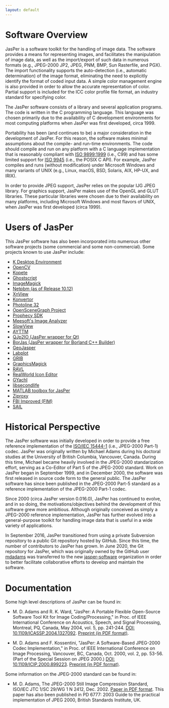 ```yaml
---
layout: default
---
```


# Software Overview

JasPer is a software toolkit for the handling of image data.
The software provides a means for representing images, and facilitates
the manipulation of image data, as well as the import/export of such data
in numerous formats (e.g., JPEG-2000 JP2, JPEG, PNM, BMP, Sun Rasterfile,
and PGX).
The import functionality supports the auto-detection (i.e., automatic
determination) of the image format, eliminating the need to explicitly
identify the format of coded input data.
A simple color management engine is also provided in order to allow the
accurate representation of color.
Partial support is included for the ICC color profile file format,
an industry standard for specifying color.

The JasPer software consists of a library and several application programs.
The code is written in the C programming language.
This language was chosen primarily due to the availability of C
development environments for most computing platforms when JasPer was
first developed, circa 1999.

Portability has been (and continues to be) a major consideration in the
development of JasPer.
For this reason, the software makes minimal assumptions about the compile-
and run-time environments.
The code should compile and run on any platform with a C language
implementation that is reasonably compliant with
[ISO 9899:1999](https://www.iso.org/standard/29237.html) (i.e., C99)
and has some limited support for
[ISO 9945](https://www.iso.org/standard/50516.html) (i.e., the POSIX C API).
For example, JasPer compiles and runs (without modification) under
Microsoft Windows and many variants of UNIX
(e.g., Linux, macOS, BSD, Solaris, AIX, HP-UX, and IRIX).

In order to provide JPEG support, JasPer relies on the popular IJG
JPEG library.
For graphics support, JasPer makes use of the OpenGL and GLUT libraries.
These particular libraries were chosen due to their availability on many
platforms, including Microsoft Windows and most flavors of UNIX, when
JasPer was first developed (circa 1999).

# Users of JasPer

This JasPer software has also been incorporated into numerous
other software projects (some commercial and some non-commercial).
Some projects known to use JasPer include:

 - [K Desktop Environment](http://www.kde.org)
 - [OpenCV](https://opencv.org)
 - [Kopete](https://kde.org/applications/en/internet/org.kde.kopete)
 - [Ghostscript](http://www.ghostscript.com)
 - [ImageMagick](http://www.imagemagick.org)
 - [Netpbm (as of Release 10.12)](http://sourceforge.net/projects/netpbm)
 - [XnView](http://www.xnview.com)
 - [Konvertor](http://www.logipole.com/indexe.html)
 - [Photoline 32](http://www.pl32.com)
 - [OpenSceneGraph Project](http://www.openscenegraph.org)
 - [Prophecy SDK](http://www.twilight3d.com)
 - [Meesoft's Image Analyzer](http://meesoft.logicnet.dk/Analyzer/index.htm)
 - [SlowView](http://www.slowview.at)
 - [AYTTM](http://ayttm.sourceforge.net)
 - [QJp2IO (JasPer wrapper for Qt)](http://www.dimin.net/software/sources.html)
 - [BorJas (JasPer wrapper for Borland C++ Builder)](http://www.dimin.net/software/sources.html)
 - [GeoJasper](http://www.dimin.net/software/utils.html)
 - [Labplot](http://labplot.sourceforge.net)
 - [GRIB](http://www.nco.ncep.noaa.gov/pmb/codes/GRIB2)
 - [GraphicsMagick](http://www.graphicsmagick.org)
 - [RAVL](http://ravl.sourceforge.net)
 - [RealWorld Icon Editor](http://www.rw-designer.com/3D_icon_editor.php)
 - [GYachI](http://gyachi.sf.net)
 - [libsecondlife](http://www.libsecondlife.org)
 - [MATLAB toolbox for JasPer](http://www.mathworks.com/matlabcentral/fileexchange/loadFile.do?objectId=2682&objectType=FILE)
 - [Ziproxy](http://ziproxy.sourceforge.net)
 - [FBI Improved (FIM)](https://savannah.nongnu.org/projects/fbi-improved)
 - [SAIL](https://github.com/HappySeaFox/sail)

# Historical Perspective

The JasPer software was initially developed in order to provide a free
reference implementation of the [ISO/IEC 15444-1](https://www.iso.org/standard/78321.html) (i.e., JPEG-2000 Part-1) codec.
JasPer was originally written by Michael Adams during his doctoral
studies at the University of British Columbia, Vancouver, Canada.
During this time, Michael became heavily involved in the JPEG-2000
standarization effort, serving as a Co-Editor of Part 5 of the
JPEG-2000 standard.
Work on JasPer began in September 1999, and in December 2000,
the software was first released in source code form to the general public.
The JasPer software has since been published in the JPEG-2000 Part-5
standard as a reference implementation of the JPEG-2000 Part-1 codec.

Since 2000 (circa JasPer version 0.016.0), JasPer has continued to evolve,
and in so doing, the motivations/objectives behind the development of
this software grew more ambitious.
Although originally conceived as simply a JPEG-2000 reference implementation,
JasPer has further evolved into a general-purpose toolkit for handling
image data that is useful in a wide variety of applications.

In September 2016, JasPer transitioned from using a private Subversion
repository to a public Git repository hosted by GitHub.
Since this time, the number of contributors to JasPer has grown.
In June 2020, the Git repository for JasPer, which was originally owned by
the GitHub user [mdadams](https://github.com/mdadams) was transferred to
the new [jasper-software](https://github.com/jasper-software) organization in
order to better facilitate collaborative efforts to develop and maintain
the software.

# Documentation

Some high level descriptions of JasPer can be found in:

 - M. D. Adams and R. K. Ward,
 "JasPer: A Portable Flexible Open-Source Software Tool Kit for
 Image Coding/Processing,"
 in Proc. of IEEE International Conference on Acoustics, Speech,
 and Signal Processing,
 Montreal, PQ, Canada,
 May 2004,
 vol. 5, pp. 241-244.
 [DOI: 10.1109/ICASSP.2004.1327092](http://dx.doi.org/10.1109/ICASSP.2004.1327092).
 [Preprint (in PDF format)](https://www.ece.uvic.ca/~mdadams/publications/icassp2004.pdf).

 - M. D. Adams and F. Kossentini,
 "JasPer: A Software-Based JPEG-2000 Codec Implementation,"
 in Proc. of IEEE International Conference on Image Processing,
 Vancouver, BC, Canada, Oct. 2000, vol. 2, pp. 53-56.
 (Part of the Special Session on JPEG 2000.)
 [DOI: 10.1109/ICIP.2000.899223](http://dx.doi.org/10.1109/ICIP.2000.899223).
 [Preprint (in PDF format)](https://www.ece.uvic.ca/~mdadams/publications/icip2000.pdf).

Some information on the JPEG-2000 standard can be found in:

 - M. D. Adams,
 The JPEG-2000 Still Image Compression Standard,
 ISO/IEC JTC 1/SC 29/WG 1 N 2412, Dec. 2002.
 [Paper in PDF format](https://www.ece.uvic.ca/~mdadams/publications/jpeg2000.pdf).
 This paper has also been published in
 PD 6777: 2003
 Guide to the practical implementation of JPEG 2000,
 British Standards Institute, UK.
